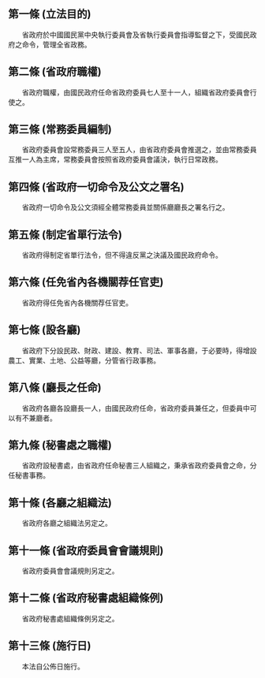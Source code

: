 第一條 (立法目的)
-----------------
　　省政府於中國國民黨中央執行委員會及省執行委員會指導監督之下，受國民政府之命令，管理全省政務。  


第二條 (省政府職權)
-------------------
　　省政府職權，由國民政府任命省政府委員七人至十一人，組織省政府委員會行使之。  


第三條 (常務委員編制)
---------------------
　　省政府委員會設常務委員三人至五人，由省政府委員會推選之，並由常務委員互推一人為主席，常務委員會按照省政府委員會議決，執行日常政務。  


第四條 (省政府一切命令及公文之署名)
-----------------------------------
　　省政府一切命令及公文須經全體常務委員並關係廳廳長之署名行之。  


第五條 (制定省單行法令)
-----------------------
　　省政府得制定省單行法令，但不得違反黨之決議及國民政府命令。  


第六條 (任免省內各機關荐任官吏)
-------------------------------
　　省政府得任免省內各機關荐任官吏。  


第七條 (設各廳)
---------------
　　省政府下分設民政、財政、建設、教育、司法、軍事各廳，于必要時，得增設農工、實業、土地、公益等廳，分管省行政事務。  


第八條 (廳長之任命)
-------------------
　　省政府各廳各設廳長一人，由國民政府任命，省政府委員兼任之，但委員中可以有不兼廳者。  


第九條 (秘書處之職權)
---------------------
　　省政府設秘書處，由省政府任命秘書三人組織之，秉承省政府委員會之命，分任秘書事務。  


第十條 (各廳之組織法)
---------------------
　　省政府各廳之組織法另定之。  


第十一條 (省政府委員會會議規則)
-------------------------------
　　省政府委員會會議規則另定之。  


第十二條 (省政府秘書處組織條例)
-------------------------------
　　省政府秘書處組織條例另定之。  


第十三條 (施行日)
-----------------
　　本法自公佈日施行。
